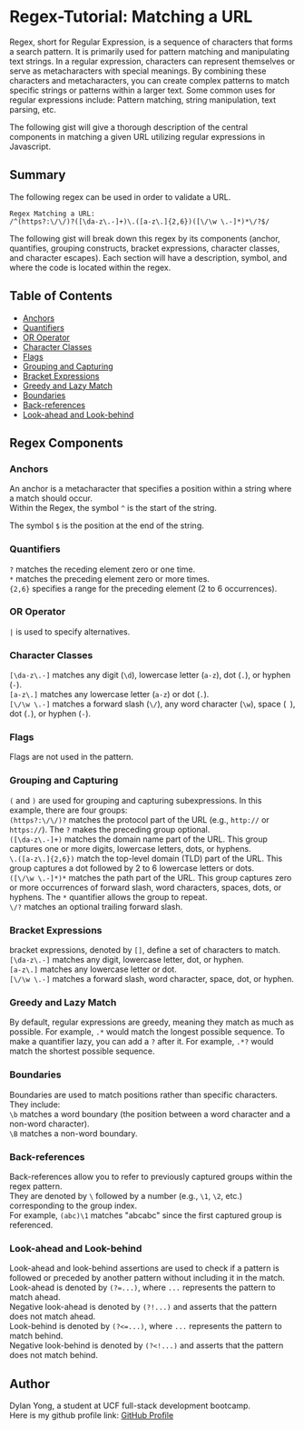 # Regex-Tutorial: Matching a URL

Regex, short for Regular Expression, is a sequence of characters that forms a search pattern. It is primarily used for pattern matching and manipulating text strings. In a regular expression, characters can represent themselves or serve as metacharacters with special meanings. By combining these characters and metacharacters, you can create complex patterns to match specific strings or patterns within a larger text. Some common uses for regular expressions include: Pattern matching, string manipulation, text parsing, etc.

The following gist will give a thorough description of the central components in matching a given URL utilizing regular expressions in Javascript.

## Summary

The following regex can be used in order to validate a URL.

```
Regex Matching a URL:
/^(https?:\/\/)?([\da-z\.-]+)\.([a-z\.]{2,6})([\/\w \.-]*)*\/?$/
```

The following gist will break down this regex by its components (anchor, quantifies, grouping constructs, bracket expressions, character classes, and character escapes). Each section will have a description, symbol, and where the code is located within the regex.

## Table of Contents

- [Anchors](#anchors)
- [Quantifiers](#quantifiers)
- [OR Operator](#or-operator)
- [Character Classes](#character-classes)
- [Flags](#flags)
- [Grouping and Capturing](#grouping-and-capturing)
- [Bracket Expressions](#bracket-expressions)
- [Greedy and Lazy Match](#greedy-and-lazy-match)
- [Boundaries](#boundaries)
- [Back-references](#back-references)
- [Look-ahead and Look-behind](#look-ahead-and-look-behind)

## Regex Components

### Anchors

An anchor is a metacharacter that specifies a position within a string where a match should occur. <br>
Within the Regex, the symbol `^` is the start of the string.

The symbol `$` is the position at the end of the string.

### Quantifiers

`?` matches the receding element zero or one time. <br>
`*` matches the preceding element zero or more times. <br>
`{2,6}` specifies a range for the preceding element (2 to 6 occurrences).

### OR Operator

`|` is used to specify alternatives.

### Character Classes

`[\da-z\.-]` matches any digit (`\d`), lowercase letter (`a-z`), dot (`.`), or hyphen (`-`). <br>
`[a-z\.]` matches any lowercase letter (`a-z`) or dot (`.`). <br>
`[\/\w \.-]` matches a forward slash (`\/`), any word character (`\w`), space (` `), dot (`.`), or hyphen (`-`).

### Flags

Flags are not used in the pattern.

### Grouping and Capturing

`(` and `)` are used for grouping and capturing subexpressions. In this example, there are four groups: <br>
`(https?:\/\/)?` matches the protocol part of the URL (e.g., `http://` or `https://`). The `?` makes the preceding group optional. <br>
`([\da-z\.-]+)` matches the domain name part of the URL. This group captures one or more digits, lowercase letters, dots, or hyphens. <br>
`\.([a-z\.]{2,6})` match the top-level domain (TLD) part of the URL. This group captures a dot followed by 2 to 6 lowercase letters or dots. <br>
`([\/\w \.-]*)*` matches the path part of the URL. This group captures zero or more occurrences of forward slash, word characters, spaces, dots, or hyphens. The `*` quantifier allows the group to repeat. <br>
`\/?` matches an optional trailing forward slash.

### Bracket Expressions

bracket expressions, denoted by `[]`, define a set of characters to match. <br>
`[\da-z\.-]` matches any digit, lowercase letter, dot, or hyphen. <br>
`[a-z\.]` matches any lowercase letter or dot.<br>
`[\/\w \.-]` matches a forward slash, word character, space, dot, or hyphen.

### Greedy and Lazy Match

By default, regular expressions are greedy, meaning they match as much as possible. For example, `.*` would match the longest possible sequence.
To make a quantifier lazy, you can add a `?` after it. For example, `.*?` would match the shortest possible sequence.

### Boundaries

Boundaries are used to match positions rather than specific characters. They include: <br>
`\b` matches a word boundary (the position between a word character and a non-word character). <br>
`\B` matches a non-word boundary.

### Back-references

Back-references allow you to refer to previously captured groups within the regex pattern. <br>
They are denoted by `\` followed by a number (e.g., `\1`, `\2`, etc.) corresponding to the group index. <br>
For example, `(abc)\1` matches "abcabc" since the first captured group is referenced.

### Look-ahead and Look-behind

Look-ahead and look-behind assertions are used to check if a pattern is followed or preceded by another pattern without including it in the match. <br>
Look-ahead is denoted by `(?=...)`, where `...` represents the pattern to match ahead. <br>
Negative look-ahead is denoted by `(?!...)` and asserts that the pattern does not match ahead. <br>
Look-behind is denoted by `(?<=...)`, where `...` represents the pattern to match behind. <br>
Negative look-behind is denoted by `(?<!...)` and asserts that the pattern does not match behind.

## Author

Dylan Yong, a student at UCF full-stack development bootcamp. <br>
Here is my github profile link:
[GitHub Profile](https://github.com/Suzakijun1)
